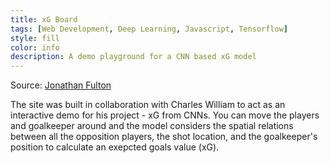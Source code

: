 ```yaml
---
title: xG Board
tags: [Web Development, Deep Learning, Javascript, Tensorflow]
style: fill
color: info
description: A demo playground for a CNN based xG model
---
```


Source: [Jonathan Fulton](https://engineering.videoblocks.com/these-four-clean-code-tips-will-dramatically-improve-your-engineering-teams-productivity-b5bd121dd150)

The site was built in collaboration with Charles William to act as an interactive demo for his project - xG from CNNs. You can move the players and goalkeeper around and the model considers the spatial relations between all the opposition players, the shot location, and the goalkeeper's position to calculate an exepcted goals value (xG).